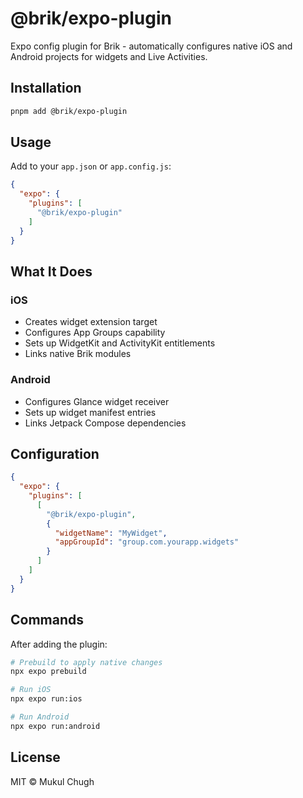 # @brik/expo-plugin

Expo config plugin for Brik - automatically configures native iOS and Android projects for widgets and Live Activities.

## Installation

```bash
pnpm add @brik/expo-plugin
```

## Usage

Add to your `app.json` or `app.config.js`:

```json
{
  "expo": {
    "plugins": [
      "@brik/expo-plugin"
    ]
  }
}
```

## What It Does

### iOS

- Creates widget extension target
- Configures App Groups capability
- Sets up WidgetKit and ActivityKit entitlements
- Links native Brik modules

### Android

- Configures Glance widget receiver
- Sets up widget manifest entries
- Links Jetpack Compose dependencies

## Configuration

```json
{
  "expo": {
    "plugins": [
      [
        "@brik/expo-plugin",
        {
          "widgetName": "MyWidget",
          "appGroupId": "group.com.yourapp.widgets"
        }
      ]
    ]
  }
}
```

## Commands

After adding the plugin:

```bash
# Prebuild to apply native changes
npx expo prebuild

# Run iOS
npx expo run:ios

# Run Android
npx expo run:android
```

## License

MIT © Mukul Chugh
